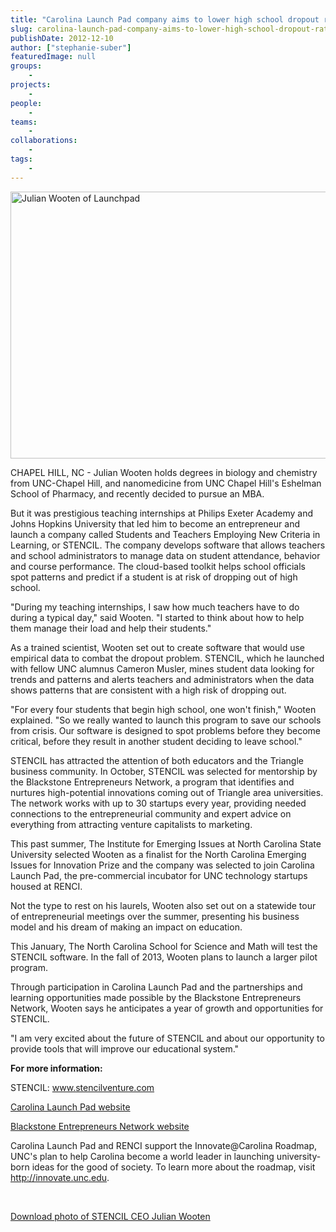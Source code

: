 ```yaml
---
title: "Carolina Launch Pad company aims to lower high school dropout rate"
slug: carolina-launch-pad-company-aims-to-lower-high-school-dropout-rate
publishDate: 2012-12-10
author: ["stephanie-suber"]
featuredImage: null
groups:
    - 
projects:
    - 
people:
    - 
teams: 
    - 
collaborations:
    - 
tags:
    - 
---
```

<img class="size-large wp-image-12067 alignleft" title="Launchpad-Julian-Wooten" alt="Julian Wooten of Launchpad" src="https://www.renci.org/wp-content/uploads/2013/10/Launchpad-Julian-Wooten-2012-Img4-web.jpg" width="640" height="427" />

CHAPEL HILL, NC - Julian Wooten holds degrees in biology and chemistry from UNC-Chapel Hill, and nanomedicine from UNC Chapel Hill's Eshelman School of Pharmacy, and recently decided to pursue an MBA.

But it was prestigious teaching internships at Philips Exeter Academy and Johns Hopkins University that led him to become an entrepreneur and launch a company called Students and Teachers Employing New Criteria in Learning, or STENCIL. The company develops software that allows teachers and school administrators to manage data on student attendance, behavior and course performance. The cloud-based toolkit helps school officials spot patterns and predict if a student is at risk of dropping out of high school.

"During my teaching internships, I saw how much teachers have to do during a typical day," said Wooten. "I started to think about how to help them manage their load and help their students."

As a trained scientist, Wooten set out to create software that would use empirical data to combat the dropout problem. STENCIL, which he launched with fellow UNC alumnus Cameron Musler, mines student data looking for trends and patterns and alerts teachers and administrators when the data shows patterns that are consistent with a high risk of dropping out.

"For every four students that begin high school, one won't finish," Wooten explained. "So we really wanted to launch this program to save our schools from crisis. Our software is designed to spot problems before they become critical, before they result in another student deciding to leave school."

STENCIL has attracted the attention of both educators and the Triangle business community. In October, STENCIL was selected for mentorship by the Blackstone Entrepreneurs Network, a program that identifies and nurtures high-potential innovations coming out of Triangle area universities. The network works with up to 30 startups every year, providing needed connections to the entrepreneurial community and expert advice on everything from attracting venture capitalists to marketing.

This past summer, The Institute for Emerging Issues at North Carolina State University selected Wooten as a finalist for the North Carolina Emerging Issues for Innovation Prize and the company was selected to join Carolina Launch Pad, the pre-commercial incubator for UNC technology startups housed at RENCI.

Not the type to rest on his laurels, Wooten also set out on a statewide tour of entrepreneurial meetings over the summer, presenting his business model and his dream of making an impact on education.

This January, The North Carolina School for Science and Math will test the STENCIL software. In the fall of 2013, Wooten plans to launch a larger pilot program.

Through participation in Carolina Launch Pad and the partnerships and learning opportunities made possible by the Blackstone Entrepreneurs Network, Wooten says he anticipates a year of growth and opportunities for STENCIL.

"I am very excited about the future of STENCIL and about our opportunity to provide tools that will improve our educational system."

<strong>For more information:</strong>

STENCIL: www.stencilventure.com

<a href="http://carolinalaunchpad.org">Carolina Launch Pad website</a>

<a href="http://blackstoneentrepreneursnetwork.org">Blackstone Entrepreneurs Network website</a>

Carolina Launch Pad and RENCI support the Innovate@Carolina Roadmap, UNC's plan to help Carolina become a world leader in launching university-born ideas for the good of society. To learn more about the roadmap, visit <a href="http://innovate.unc.edu">http://innovate.unc.edu</a>.

&nbsp;

<a href="https://www.renci.org/wp-content/uploads/2012/12/Launchpad-Julian-Wooten-2012-Img4.jpg" target="_blank">Download photo of STENCIL CEO Julian Wooten</a>
